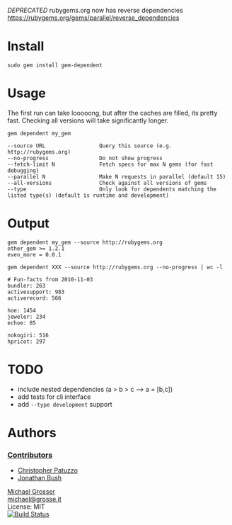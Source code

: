 *DEPRECATED* rubygems.org now has reverse dependencies https://rubygems.org/gems/parallel/reverse_dependencies

Install
=======
    sudo gem install gem-dependent

Usage
=====
The first run can take looooong, but after the caches are filled, its pretty fast. Checking all versions will take significantly longer.

    gem dependent my_gem

    --source URL                 Query this source (e.g. http://rubygems.org)
    --no-progress                Do not show progress
    --fetch-limit N              Fetch specs for max N gems (for fast debugging)
    --parallel N                 Make N requests in parallel (default 15)
    --all-versions               Check against all versions of gems
    --type                       Only look for dependents matching the listed type(s) (default is runtime and development)


Output
======

    gem dependent my_gem --source http://rubygems.org
    other_gem >= 1.2.1
    even_more = 0.0.1

    gem dependent XXX --source http://rubygems.org --no-progress | wc -l

    # Fun-facts from 2010-11-03
    bundler: 263
    activesupport: 983
    activerecord: 566

    hoe: 1454
    jeweler: 234
    echoe: 85

    nokogiri: 516
    hpricot: 297

TODO
=====
 - include nested dependencies (a > b > c --> a = [b,c])
 - add tests for cli interface
 - add `--type development` support

Authors
=======

### [Contributors](https://github.com/grosser/gem-dependent/contributors)
 - [Christopher Patuzzo](https://github.com/cpatuzzo)
 - [Jonathan Bush](https://github.com/rhubarbtoast)

[Michael Grosser](http://grosser.it)<br/>
michael@grosse.it<br/>
License: MIT<br/>
[![Build Status](https://travis-ci.org/grosser/gem-dependent.png)](https://travis-ci.org/grosser/gem-dependent)
